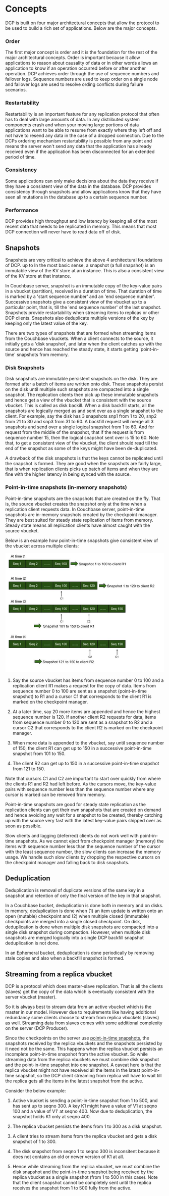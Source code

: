 # Concepts

DCP is built on four major architectural concepts that allow the protocol to be used to build a rich set of applications. Below are the major concepts.

### Order

The first major concept is order and it is the foundation for the rest of the major architectural concepts. Order is important because it allow applications to reason about causality of data or in other words allows an application to know if an operation occurred before or after another operation. DCP achieves order through the use of sequence numbers and failover logs. Sequence numbers are used to keep order on a single node and failover logs are used to resolve ording conflicts during failure scenarios.

### Restartability

Restartability is an important feature for any replication protocol that often has to deal with large amounts of data. In any distributed system components crash and when your moving large portions of data applications want to be able to resume from exactly where they left off and not have to resend any data in the case of a dropped connection. Due to the DCPs ordering mechanism restartability is possible from any point and means the server won't send any data that the application has already received even if the application has been disconnected for an extended period of time.

### Consistency

Some applications can only make decisions about the data they receive if they have a consistent view of the data in the database. DCP provides consistency through snapshots and allow applications know that they have seen all mutations in the database up to a certain sequence number.

### Performance

DCP provides high throughput and low latency by keeping all of the most recent data that needs to be replicated in memory. This means that most DCP connection will never have to read data off of disk.

## Snapshots

Snapshots are very critical to achieve the above 4 architectural foundations of DCP.
up to
In the most basic sense, a snapshot (a full snapshot) is an immutable view of the KV store at an instance. This is also a consistent view of the KV store at that instance.

In Couchbase server, snapshot is an immutable copy of the key-value pairs in a vbucket (partition), received in a duration of time. That duration of time is marked by a 'start sequence number' and an 'end sequence number'. Successive snapshots give a consistent view of the vbucket up to a particular point, that is, till the 'end sequence number' of the last snapshot. Snapshots provide restartability when streaming items to replicas or other DCP clients. Snapshots also deduplicate multiple versions of the key by keeping only the latest value of the key.

There are two types of snapshots that are formed when streaming items from the Couchbase vbuckets. When a client connects to the source, it initially gets a 'disk snapshot', and later when the client catches up with the source and hence has reached the steady state, it starts getting 'point-in-time' snapshots from memory.

### Disk Snapshots
Disk snapshots are immutable persistent snapshots on the disk. They are formed after a batch of items are written onto disk. These snapshots persist on the disk until multiple such snapshots are compacted into a single snapshot. The replication clients then pick up these immutable snapshots and hence get a view of the vbucket that is consistent with the source vbucket. This is called as disk backill. When a disk backfill starts, all the snapshots are logically merged as and sent over as a single snapshot to the client. For example, say the disk has 3 snapshots snp1 from 1 to 20, snp2 from 21 to 30 and snp3 from 31 to 60. A backfill request will merge all 3 snapshots and send over a single logical snapshot from 1 to 60. And for request from the middle of the snapshot, that if the request is from sequence number 15, then the logical snapshot sent over is 15 to 60. Note that, to get a consistent view of the vbucket, the client should read till the end of the snapshot as some of the keys might have been de-duplicated.

A drawback of the disk snapshots is that the keys cannot be replicated until the snapshot is formed. They are good when the snapshots are fairly large, that is when replication clients picks up batch of items and when they are fine with the higher latency in being synced with the source.

### Point-in-time snapshots (in-memory snapshots)
Point-in-time snapshots are the snapshots that are created on the fly. That is, the source vbucket creates the snapshot only at the time when a replication client requests data. In Couchbase server, point-in-time snapshots are in-memory snapshots created by the checkpoint manager. They are best suited for steady state replication of items from memory. Steady state means all replication clients have almost caught with the source vbucket.

Below is an example how point-in-time snapshots give consistent view of the vbucket across multiple clients:

![Point-in-time Snapshots](../images/point_in_time_snapshots.jpg)

1) Say the source vbucket has items from sequence number 0 to 100 and a replication client R1 makes a request for the copy of data. Items from sequence number 0 to 100 are sent as a snapshot (point-in-time snapshot) to R1 and a cursor C1 that corresponds to the client R1 is marked on the checkpoint manager.

2) At a later time, say 20 more items are appended and hence the highest sequence number is 120. If another client R2 requests for data, items from sequence number 0 to 120 are sent as a snapshot to R2 and a cursor C2 that corresponds to the client R2 is marked on the checkpoint manager.

3) When more data is appended to the vbucket, say until sequence number of 150, the client R1 can get up to 150 in a successive point-in-time snapshot from 101 to 150.

4) The client R2 can get up to 150 in a successive point-in-time snapshot from 121 to 150.

Note that cursors C1 and C2 are important to start over quickly from where the clients R1 and R2 had left before. As the cursors move, the key-value pairs with sequence number less than the sequence number where any cursor is marked can be removed from memory.

Point-in-time snapshots are good for steady state replication as the replication clients can get their own snapshots that are created on demand and hence avoiding any wait for a snapshot to be created, thereby catching up with the source very fast with the latest key-value pairs shipped over as soon as possible.

Slow clients and lagging (deferred) clients do not work well with point-in-time snapshots. As we cannot eject from checkpoint manager (memory) the items with sequence number less than the sequence number of the cursor with the least sequence number, the slow clients can increase the memory usage. We handle such slow clients by dropping the respective cursors on the checkpoint manager and falling back to disk snapshots.

## Deduplication
Deduplication is removal of duplicate versions of the same key in a snapshot and retention of only the final version of the key in that snapshot.

In a Couchbase bucket, deduplication is done both in memory and on disks. In memory, deduplication is done when (1) an item update is written onto an open (mutable) checkpoint and (2) when multiple closed (immutable) checkpoints are merged into a single closed checkpoint. On disk, deduplication is done when multiple disk snapshots are compacted into a single disk snapshot during compaction. However, when multiple disk snapshots are merged logically into a single DCP backfill snapshot deduplication is not done.

In an Ephemeral bucket, deduplication is done periodically by removing stale copies and also when a backfill snapshot is formed.

## Streaming from a replica vbucket
DCP is a protocol which does master-slave replication. That is all the clients (slaves) get the copy of the data which is eventually consistent with the server vbucket (master).

So it is always best to stream data from an active vbucket which is the master in our model. However due to requirements like having additional redundancy some clients choose to stream from replica vbuckets (slaves) as well. Streaming data from slaves comes with some additional complexity on the server (DCP Producer).

Since the checkpoints on the server use [point-in-time snapshots](concepts.md#point-in-time-snapshots-in-memory-snapshots), the snapshots received by the replica vbuckets and the snapshots persisted by it need not be the same. This happens when the replica vbucket persists an incomplete point-in-time snapshot from the active vbucket. So while streaming data from the replica vbuckets we must combine disk snapshot and the point-in-time snapshot into one snapshot. A caveat here is that the replica vbucket might not have received all the items in the latest point-in-time snapshot, so the DCP client streaming from replica will have to wait till the replica gets all the items in the latest snapshot from the active.

Consider the below example:
1) Active vbucket is sending a point-in-time snapshot from 1 to 500, and has sent up to seqno 300. A key K1 might have a value of V1 at seqno 100 and a value of V1' at seqno 400. Now due to deduplication, the snapshot holds K1 only at seqno 400.

2) The replica vbucket persists the items from 1 to 300 as a disk snapshot.

3) A client tries to stream items from the replica vbucket and gets a disk snapshot of 1 to 300.

4) The disk snapshot from seqno 1 to seqno 300 is inconsitent because it does not contains an old or newer version of K1 at all.

5) Hence while streaming from the replica vbucket, we must combine the disk snapshot and the point-in-time snapshot being received by the replica vbucket as a single snapshot (from 1 to 500 in this case). Note that the client snapshot cannot be completely sent until the replica receives the snapshot from 1 to 500 fully from the active.

 
